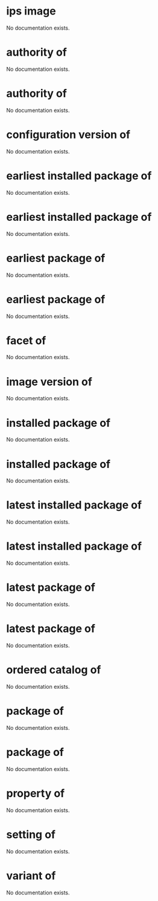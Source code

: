 # ips image

No documentation exists.

# authority <string> of <ips image>

No documentation exists.

# authority of <ips image>

No documentation exists.

# configuration version of <ips image>

No documentation exists.

# earliest installed package <string> of <ips image>

No documentation exists.

# earliest installed package of <ips image>

No documentation exists.

# earliest package <string> of <ips image>

No documentation exists.

# earliest package of <ips image>

No documentation exists.

# facet of <ips image>

No documentation exists.

# image version of <ips image>

No documentation exists.

# installed package <string> of <ips image>

No documentation exists.

# installed package of <ips image>

No documentation exists.

# latest installed package <string> of <ips image>

No documentation exists.

# latest installed package of <ips image>

No documentation exists.

# latest package <string> of <ips image>

No documentation exists.

# latest package of <ips image>

No documentation exists.

# ordered catalog of <ips image>

No documentation exists.

# package <string> of <ips image>

No documentation exists.

# package of <ips image>

No documentation exists.

# property of <ips image>

No documentation exists.

# setting of <ips image>

No documentation exists.

# variant of <ips image>

No documentation exists.
